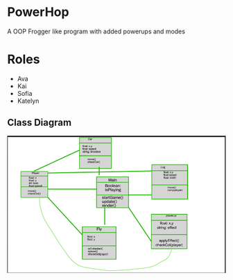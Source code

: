 # PowerHop
A OOP Frogger like program with added powerups and modes

# Roles
* Ava
* Kai
* Sofia
* Katelyn

## Class Diagram
![Class Diagram](https://github.com/SpaceCheetah322/Frogger/blob/main/images/Updated_Class_Diagram.png?raw=true)
